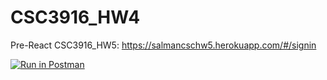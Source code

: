 # CSC3916_HW4
Pre-React  CSC3916_HW5: https://salmancschw5.herokuapp.com/#/signin


[![Run in Postman](https://run.pstmn.io/button.svg)](https://god.gw.postman.com/run-collection/19377412-aaaebfa8-b137-4275-a24c-5f3dcf394f67?action=collection%2Ffork&collection-url=entityId%3D19377412-aaaebfa8-b137-4275-a24c-5f3dcf394f67%26entityType%3Dcollection%26workspaceId%3D8087cc08-29a2-4094-9ee3-a357a1952f1e)
